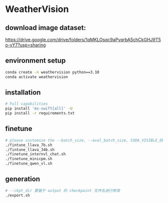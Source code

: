 # WeatherVision

## download image dataset:
https://drive.google.com/drive/folders/1qMKLOsqc9aPyqrbA5chCkGHJ9T5o-yY7?usp=sharing

## environment setup
```bash
conda create -n weathervision python==3.10
conda activate weathervision
```

## installation
```bash
# Full capabilities
pip install 'ms-swift[all]' -U
pip install -r requirements.txt
```

## finetune
```bash
# please customize the --batch_size, --eval_batch_size, CUDA_VISIBLE_DEVICES, --num_train_epochs
./fintune_llava_7b.sh
./fintune_llava_34b.sh
./finetune_internvl_chat.sh
./finetune_minicpm.sh
./finetune_qwen_vl.sh
```
## generation
```bash
# --ckpt_dir 要基于 output 的 checkpoint 文件名进行修改
./export.sh
```
